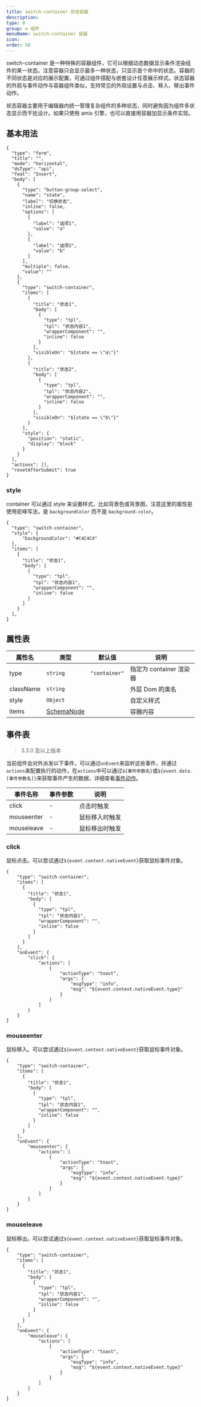 ```yaml
---
title: switch-container 状态容器
description:
type: 0
group: ⚙ 组件
menuName: switch-container 容器
icon:
order: 50
---
```


switch-container 是一种特殊的容器组件，它可以根据动态数据显示条件渲染组件的某一状态。注意容器只会显示最多一种状态，只显示首个命中的状态。容器的不同状态是对应的展示配置，可通过组件搭配与嵌套设计任意展示样式。状态容器的外观与事件动作与容器组件类似，支持常见的外观设置与点击、移入、移出事件动作。

状态容器主要用于编辑器内统一管理复杂组件的多种状态，同时避免因为组件多状态显示而干扰设计。如果只使用 amis 引擎，也可以直接用容器加显示条件实现。

## 基本用法

```schema: scope="body"
{
  "type": "form",
  "title": "",
  "mode": "horizontal",
  "dsType": "api",
  "feat": "Insert",
  "body": [
    {
      "type": "button-group-select",
      "name": "state",
      "label": "切换状态",
      "inline": false,
      "options": [
        {
          "label": "选项1",
          "value": "a"
        },
        {
          "label": "选项2",
          "value": "b"
        }
      ],
      "multiple": false,
      "value": ""
    },
    {
      "type": "switch-container",
      "items": [
        {
          "title": "状态1",
          "body": [
            {
              "type": "tpl",
              "tpl": "状态内容1",
              "wrapperComponent": "",
              "inline": false
            }
          ],
          "visibleOn": "${state == \"a\"}"
        },
        {
          "title": "状态2",
          "body": [
            {
              "type": "tpl",
              "tpl": "状态内容2",
              "wrapperComponent": "",
              "inline": false
            }
          ],
          "visibleOn": "${state == \"b\"}"
        }
      ],
      "style": {
        "position": "static",
        "display": "block"
      }
    }
  ],
  "actions": [],
  "resetAfterSubmit": true
}
```

### style

container 可以通过 style 来设置样式，比如背景色或背景图，注意这里的属性是使用驼峰写法，是 `backgroundColor` 而不是 `background-color`。

```schema: scope="body"
{
  "type": "switch-container",
  "style": {
      "backgroundColor": "#C4C4C4"
  },
  "items": [
    {
      "title": "状态1",
      "body": [
        {
          "type": "tpl",
          "tpl": "状态内容1",
          "wrapperComponent": "",
          "inline": false
        }
      ]
    }
  ],
}
```

## 属性表

| 属性名    | 类型                                      | 默认值        | 说明                    |
| --------- | ----------------------------------------- | ------------- | ----------------------- |
| type      | `string`                                  | `"container"` | 指定为 container 渲染器 |
| className | `string`                                  |               | 外层 Dom 的类名         |
| style     | `Object`                                  |               | 自定义样式              |
| items     | [SchemaNode](../../docs/types/schemanode) |               | 容器内容                |

## 事件表

> 3.3.0 及以上版本

当前组件会对外派发以下事件，可以通过`onEvent`来监听这些事件，并通过`actions`来配置执行的动作，在`actions`中可以通过`${事件参数名}`或`${event.data.[事件参数名]}`来获取事件产生的数据，详细查看[事件动作](../../docs/concepts/event-action)。

| 事件名称   | 事件参数 | 说明           |
| ---------- | -------- | -------------- |
| click      | -        | 点击时触发     |
| mouseenter | -        | 鼠标移入时触发 |
| mouseleave | -        | 鼠标移出时触发 |

### click

鼠标点击。可以尝试通过`${event.context.nativeEvent}`获取鼠标事件对象。

```schema: scope="body"
{
    "type": "switch-container",
    "items": [
      {
        "title": "状态1",
        "body": [
          {
            "type": "tpl",
            "tpl": "状态内容1",
            "wrapperComponent": "",
            "inline": false
          }
        ]
      }
    ],
    "onEvent": {
        "click": {
            "actions": [
                {
                    "actionType": "toast",
                    "args": {
                        "msgType": "info",
                        "msg": "${event.context.nativeEvent.type}"
                    }
                }
            ]
        }
    }
}
```

### mouseenter

鼠标移入。可以尝试通过`${event.context.nativeEvent}`获取鼠标事件对象。

```schema: scope="body"
{
    "type": "switch-container",
    "items": [
      {
        "title": "状态1",
        "body": [
          {
            "type": "tpl",
            "tpl": "状态内容1",
            "wrapperComponent": "",
            "inline": false
          }
        ]
      }
    ],
    "onEvent": {
        "mouseenter": {
            "actions": [
                {
                    "actionType": "toast",
                    "args": {
                        "msgType": "info",
                        "msg": "${event.context.nativeEvent.type}"
                    }
                }
            ]
        }
    }
}
```

### mouseleave

鼠标移出。可以尝试通过`${event.context.nativeEvent}`获取鼠标事件对象。

```schema: scope="body"
{
    "type": "switch-container",
    "items": [
      {
        "title": "状态1",
        "body": [
          {
            "type": "tpl",
            "tpl": "状态内容1",
            "wrapperComponent": "",
            "inline": false
          }
        ]
      }
    ],
    "onEvent": {
        "mouseleave": {
            "actions": [
                {
                    "actionType": "toast",
                    "args": {
                        "msgType": "info",
                        "msg": "${event.context.nativeEvent.type}"
                    }
                }
            ]
        }
    }
}
```

